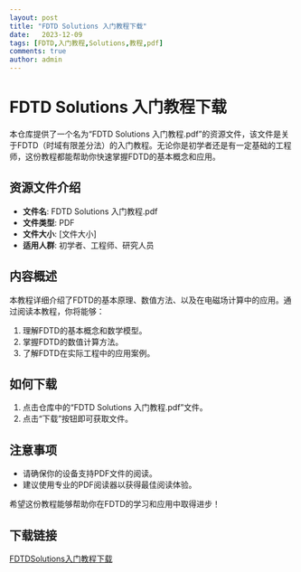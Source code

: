 ```yaml
---
layout: post
title: "FDTD Solutions 入门教程下载"
date:   2023-12-09
tags: [FDTD,入门教程,Solutions,教程,pdf]
comments: true
author: admin
---
```

# FDTD Solutions 入门教程下载

本仓库提供了一个名为“FDTD Solutions 入门教程.pdf”的资源文件，该文件是关于FDTD（时域有限差分法）的入门教程。无论你是初学者还是有一定基础的工程师，这份教程都能帮助你快速掌握FDTD的基本概念和应用。

## 资源文件介绍

- **文件名**: FDTD Solutions 入门教程.pdf
- **文件类型**: PDF
- **文件大小**: [文件大小]
- **适用人群**: 初学者、工程师、研究人员

## 内容概述

本教程详细介绍了FDTD的基本原理、数值方法、以及在电磁场计算中的应用。通过阅读本教程，你将能够：

1. 理解FDTD的基本概念和数学模型。
2. 掌握FDTD的数值计算方法。
3. 了解FDTD在实际工程中的应用案例。

## 如何下载

1. 点击仓库中的“FDTD Solutions 入门教程.pdf”文件。
2. 点击“下载”按钮即可获取文件。

## 注意事项

- 请确保你的设备支持PDF文件的阅读。
- 建议使用专业的PDF阅读器以获得最佳阅读体验。

希望这份教程能够帮助你在FDTD的学习和应用中取得进步！

## 下载链接

[FDTDSolutions入门教程下载](https://pan.quark.cn/s/220eaa42cec3)